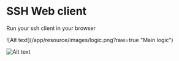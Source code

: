<h1>SSH Web client</h1>
<p>Run your ssh client in your browser</p>
![Alt text](/app/resource/images/logic.png?raw=true "Main logic")

![Alt text](https://gyazo.com/0d5d3fa70e04b2391103a14fd905f610 "Main logic")
